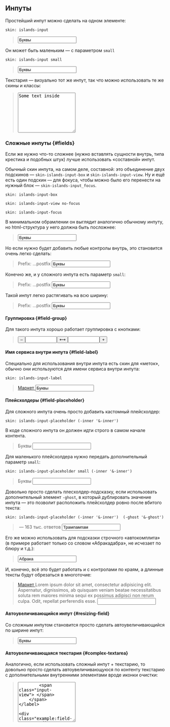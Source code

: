 ---
---

## Инпуты

Простейший инпут можно сделать на одном элементе:

    skin: islands-input

> <input class="input" type="text" value="Буквы" />
>
> <div class="example:input"></div>

Он может быть маленьким — с параметром `small`

    skin: islands-input small

> <input class="small-input" type="text" value="Буквы" />
>
> <div class="example:small-input"></div>

Текстария — визуально тот же инпут, так что можно использовать те же скины и классы:

> <textarea class="small-input" rows="8" cols="20">
> Some text inside
> </textarea>

### Сложные инпуты {#fields}

Если же нужно что-то сложнее (нужно вставлять сущности внутрь, типа крестика и подобных штук) лучше использовать «составной» инпут.

Обычный скин инпута, на самом деле, составной: это объединение двух подскинов — `skin-islands-input-box` и `skin-islands-input-view`. Ну и ещё есть один подскин — для фокуса, чтобы можно было его перенести на нужный блок — `skin-islands-input_focus`.

    skin: islands-input-box

    skin: islands-input-view no-focus

    skin: islands-input-focus

В минимальном обрамлении он выглядит аналогично обычному инпуту, но html-структура у него должна быть посложнее:

> <label class="field">
>     <span class="field-content">
>         <input class="input-controller" type="text" value="Буквы" />
>         <span class="input-view"> </span>
>     </span>
> </label>
>
> <div class="example:field"></div>

Но если нужно будет добавить любые контролы внутрь, это становится очень легко сделать:

> <label class="field">
>     <span class="field-left">
>         Prefix:
>     </span>
>     <span class="field-right">
>         …postfix
>     </span>
>     <span class="field-content">
>         <input class="input-controller" type="text" value="Буквы" />
>         <span class="input-view"> </span>
>     </span>
> </label>

Конечно же, и у сложного инпута есть параметр `small`:

> <label class="small-field">
>     <span class="field-left">
>         Prefix:
>     </span>
>     <span class="field-right">
>         …postfix
>     </span>
>     <span class="field-content">
>         <input class="input-controller" type="text" value="Буквы" />
>         <span class="input-view"> </span>
>     </span>
> </label>
>
> <div class="example:small-field"></div>

Такой инпут легко растягивать на всю ширину:

> <div>
>     <label class="field" style="width:100%">
>         <span class="field-left">
>             Prefix:
>         </span>
>         <span class="field-right">
>             …postfix
>         </span>
>         <span class="field-content">
>             <input class="input-controller" type="text" value="Буквы" />
>             <span class="input-view"> </span>
>         </span>
>     </label>
> </div>

#### Группировка {#field-group}

Для такого инпута хорошо работает группировка с кнопками:

> <div class="group">
>     <button class="button group-item" type="button">
>         <span class="button-content">–</span>
>     </button
>     ><input class="input group-item" type="text" style="width:100px"
>     /><button class="button group-item" type="button">
>         <span class="button-content">⟷</span>
>     </button
>     ><input class="input group-item" type="text" style="width:100px"
>     /><button class="button group-item" type="button">
>         <span class="button-content">+</span>
>     </button>
> </div>

#### Имя сервиса внутри инпута {#field-label}

Специально для использования внутри инпута есть скин для «меток», обычно они используются для имени сервиса внутри инпута:

    skin: islands-input-label

> <label class="field">
>     <a class="field-label" href="#x">
>         Маркет
>     </a>
>     <span class="field-content">
>         <input class="input-controller" type="text" value="Буквы" />
>         <span class="input-view"> </span>
>     </span>
> </label>
>
> <div class="example:field-label"></div>


#### Плейсхолдеры {#field-placeholder}

Для сложного инпута очень просто добавить кастомный плейсхолдер:

    skin: islands-input-placeholder (-inner '&-inner') 

В коде сложного инпута он должен идти строго в самом начале контента.

> <label class="field js-with-placeholder">
>     <span class="field-content">
>         <span class="field-placeholder"><span class="field-placeholder-inner">Буквы</span></span>
>         <input class="input-controller" type="text" value="" />
>         <span class="input-view"> </span>
>     </span>
> </label>
>
> <div class="example:field-placeholder"></div>

Для маленького плейсхолдера нужно передать дополнительный параметр `small`:

    skin: islands-input-placeholder small (-inner '&-inner') 

> <label class="small-field js-with-placeholder">
>     <span class="field-content">
>         <span class="small-field-placeholder"><span class="small-field-placeholder-inner">Буквы</span></span>
>         <input class="input-controller" type="text" value="" />
>         <span class="input-view"> </span>
>     </span>
> </label>
>
> <div class="example:field-placeholder"></div>

Довольно просто сделать плесхолдер-подсказку, если использовать дополнительный элемент `-ghost`, в который дублировать значение инпута — это позволит расположить плейсхолдер ровно после вбитого текста:

    skin: islands-input-placeholder (-inner '&-inner')  (-ghost '&-ghost') 

> <label class="field js-with-placeholder-ghost">
>     <span class="field-content">
>         <span class="field-placeholder"><span class="field-placeholder-inner"><span class="field-placeholder-ghost"></span> — 163 тыс. ответов</span></span>
>         <input class="input-controller" type="text" value="Трампампам" />
>         <span class="input-view"> </span>
>     </span>
> </label>

Его же можно использовать для подсказки строчного «автокомплита» (в примере работает только со словом «Абракадабра», не исчезает по блюру и т.д.):

> <label class="field js-with-placeholder-autocomplete">
>     <span class="field-content">
>         <span class="field-placeholder"><span class="field-placeholder-inner"><span class="field-placeholder-ghost"></span><span class="field-placeholder-content"></span></span></span>
>         <input class="input-controller" type="text" value="Абрака" />
>         <span class="input-view"> </span>
>     </span>
> </label>

И, конечно, всё это будет работать и с контролами по краям, а длинные тексты будут обрезаться в многоточие:

> <label class="field js-with-placeholder">
>     <a class="field-label" href="#x">
>         Маркет
>     </a>
>     <span class="field-reset"></span>
>     <span class="field-content">
>         <span class="field-placeholder"><span class="field-placeholder-inner">Lorem ipsum dolor sit amet, consectetur adipisicing elit. Aspernatur, dignissimos, ab quisquam veniam beatae necessitatibus soluta rem maiores minima sequi ex possimus adipisci non rerum culpa. Odit, repellat perferendis esse.</span></span>
>         <input class="input-controller" type="text" value="" />
>         <span class="input-view"> </span>
>     </span>
> </label>


#### Автоувеличивающийся инпут {#resizing-field}

Со сложным инпутом становится просто сделать автоувеличивающийся по ширине инпут:

> <label class="field">
>     <span class="field-content">
>         <input class="input-controller js-autosize" type="text" value="Буквы" />
>         <span class="input-view"> </span>
>     </span>
> </label>

#### Автоувеличивающаяся текстария {#complex-textarea}

Аналогично, если использовать сложный инпут + текстарию, то довольно просто сделать автоувеличивающуюся по контенту текстарию с дополнительными внутренними элементами вроде иконки очистки:

> <label class="field">
>     <span class="field-reset"></span>
>     <span class="field-content">
>         <textarea class="input-controller js-autosize" cols="20" rows="8" />
>         <span class="input-view"> </span>
>     </span>
> </label>
>
> <div class="example:field-reset"></div>


### Инпут с ошибкой {#input-error}

Если нужно отобразить состояние неверно заполненного инпута, можно воспользоваться скином `input_error`

    skin: islands-input_error

> <div>
>     <input class="input is-wrong" type="text" value="Буквы" />
>
>     <span class="dropdown dropdown_to_right">
>         <span class="dropdown-tail"></span>
>         <span class="dropdown-content text">
>             Тут что-то не так заполнено!
>         </span>
>     </span>
> </div>
>
> <div class="example:input_error"></div>

### Центрированный инпут {#centered-input}

Чтобы центрировать контент инпута достаточно добавить параметр `centered`:

    skin: islands-input centered

> <input class="centered-input" type="text" value="Буквы" />
>
> <div class="example:centered-input"></div>

Для сложных инпутов с плейсхолдерами пока простого пути нет, нужно просто прокинуть `text-align: center` куда нужно. Когда будет полноценный отдельный скин для сложных инпутов, станет попроще.
